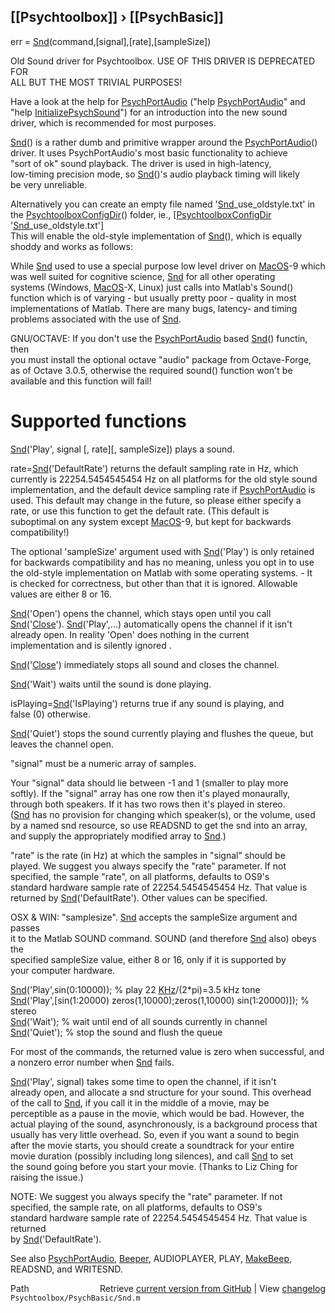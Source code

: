## [[Psychtoolbox]] &#8250; [[PsychBasic]]

err = [Snd](Snd)(command,[signal],[rate],[sampleSize])  
  
Old Sound driver for Psychtoolbox. USE OF THIS DRIVER IS DEPRECATED FOR  
ALL BUT THE MOST TRIVIAL PURPOSES!  
  
Have a look at the help for [PsychPortAudio](PsychPortAudio) ("help [PsychPortAudio](PsychPortAudio)" and  
"help [InitializePsychSound](InitializePsychSound)") for an introduction into the new sound  
driver, which is recommended for most purposes.  
  
[Snd](Snd)() is a rather dumb and primitive wrapper around the [PsychPortAudio](PsychPortAudio)()  
driver. It uses PsychPortAudio's most basic functionality to achieve  
"sort of ok" sound playback. The driver is used in high-latency,  
low-timing precision mode, so [Snd](Snd)()'s audio playback timing will likely  
be very unreliable.  
  
Alternatively you can create an empty file named '[Snd](Snd)\_use\_oldstyle.txt' in  
the [PsychtoolboxConfigDir](PsychtoolboxConfigDir)() folder, ie., [[PsychtoolboxConfigDir](PsychtoolboxConfigDir) '[Snd](Snd)\_use\_oldstyle.txt']  
This will enable the old-style implementation of [Snd](Snd)(), which is equally  
shoddy and works as follows:  
  
While [Snd](Snd) used to use a special purpose low level driver on [MacOS](MacOS)-9 which  
was well suited for cognitive science, [Snd](Snd) for all other operating  
systems (Windows, [MacOS](MacOS)-X, Linux) just calls into Matlab's Sound()  
function which is of varying - but usually pretty poor - quality in most  
implementations of Matlab. There are many bugs, latency- and timing  
problems associated with the use of [Snd](Snd).  
  
GNU/OCTAVE: If you don't use the [PsychPortAudio](PsychPortAudio) based [Snd](Snd)() functin, then  
you must install the optional octave "audio" package from Octave-Forge,  
as of Octave 3.0.5, otherwise the required sound() function won't be  
available and this function will fail!  
  
  
# Supported functions  
  
[Snd](Snd)('Play', signal [, rate][, sampleSize]) plays a sound.  
  
rate=[Snd](Snd)('DefaultRate') returns the default sampling rate in Hz, which  
currently is 22254.5454545454 Hz on all platforms for the old style sound  
implementation, and the default device sampling rate if [PsychPortAudio](PsychPortAudio) is  
used. This default may change in the future, so please either specify a  
rate, or use this function to get the default rate. (This default is  
suboptimal on any system except [MacOS](MacOS)-9, but kept for backwards  
compatibility!)  
  
The optional 'sampleSize' argument used with [Snd](Snd)('Play') is only retained  
for backwards compatibility and has no meaning, unless you opt in to use  
the old-style implementation on Matlab with some operating systems. - It  
is checked for correctness, but other than that it is ignored. Allowable  
values are either 8 or 16.  
  
[Snd](Snd)('Open') opens the channel, which stays open until you call  
[Snd](Snd)('[Close](Close)'). [Snd](Snd)('Play',...) automatically opens the channel if it isn't  
already open. In reality 'Open' does nothing in the current  
implementation and is silently ignored .  
  
[Snd](Snd)('[Close](Close)') immediately stops all sound and closes the channel.  
  
[Snd](Snd)('Wait') waits until the sound is done playing.  
  
isPlaying=[Snd](Snd)('IsPlaying') returns true if any sound is playing, and  
false (0) otherwise.  
  
[Snd](Snd)('Quiet') stops the sound currently playing and flushes the queue, but  
leaves the channel open.  
  
"signal" must be a numeric array of samples.  
  
Your "signal" data should lie between -1 and 1 (smaller to play more  
softly). If the "signal" array has one row then it's played monaurally,  
through both speakers. If it has two rows then it's played in stereo.  
([Snd](Snd) has no provision for changing which speaker(s), or the volume, used  
by a named snd resource, so use READSND to get the snd into an array,  
and supply the appropriately modified array to [Snd](Snd).)  
  
"rate" is the rate (in Hz) at which the samples in "signal" should be  
played. We suggest you always specify the "rate" parameter. If not  
specified, the sample "rate", on all platforms, defaults to OS9's  
standard hardware sample rate of 22254.5454545454 Hz. That value is  
returned by [Snd](Snd)('DefaultRate'). Other values can be specified.  
  
OSX & WIN: "samplesize". [Snd](Snd) accepts the sampleSize argument and passes  
it to the Matlab SOUND command.  SOUND (and therefore [Snd](Snd) also) obeys the  
specified sampleSize value, either 8 or 16, only if it is supported by  
your computer hardware.  
  
[Snd](Snd)('Play',sin(0:10000)); % play 22 [KHz](KHz)/(2\*pi)=3.5 kHz tone  
[Snd](Snd)('Play',[sin(1:20000) zeros(1,10000);zeros(1,10000) sin(1:20000)]); % stereo  
[Snd](Snd)('Wait');                % wait until end of all sounds currently in channel  
[Snd](Snd)('Quiet');               % stop the sound and flush the queue  
  
For most of the commands, the returned value is zero when successful, and  
a nonzero error number when [Snd](Snd) fails.  
  
[Snd](Snd)('Play', signal) takes some time to open the channel, if it isn't  
already open, and allocate a snd structure for your sound. This overhead  
of the call to [Snd](Snd), if you call it in the middle of a movie, may be  
perceptible as a pause in the movie, which would be bad. However, the  
actual playing of the sound, asynchronously, is a background process that  
usually has very little overhead. So, even if you want a sound to begin  
after the movie starts, you should create a soundtrack for your entire  
movie duration (possibly including long silences), and call [Snd](Snd) to set  
the sound going before you start your movie. (Thanks to Liz Ching for  
raising the issue.)  
  
NOTE: We suggest you always specify the "rate" parameter. If not  
specified, the sample rate, on all platforms, defaults to OS9's  
standard hardware sample rate of 22254.5454545454 Hz. That value is returned  
by [Snd](Snd)('DefaultRate').  
  
See also [PsychPortAudio](PsychPortAudio), [Beeper](Beeper), AUDIOPLAYER, PLAY, [MakeBeep](MakeBeep), READSND, and WRITESND.  




<div class="code_header" style="text-align:right;">
  <span style="float:left;">Path&nbsp;&nbsp;</span> <span class="counter">Retrieve <a href=
  "https://raw.github.com/Psychtoolbox-3/Psychtoolbox-3/beta/Psychtoolbox/PsychBasic/Snd.m">current version from GitHub</a> | View <a href=
  "https://github.com/Psychtoolbox-3/Psychtoolbox-3/commits/beta/Psychtoolbox/PsychBasic/Snd.m">changelog</a></span>
</div>
<div class="code">
  <code>Psychtoolbox/PsychBasic/Snd.m</code>
</div>

